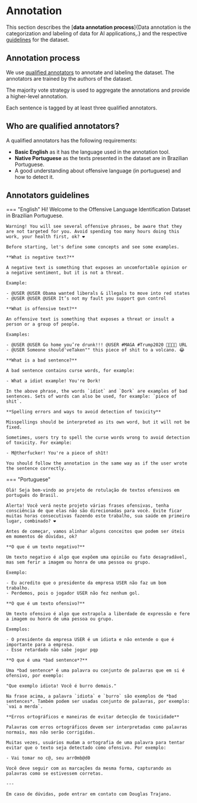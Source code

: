 # Annotation

This section describes the [**data annotation process**]{Data annotation is the categorization and labeling of data for AI applications,.} and the respective [guidelines](#annotators-guidelines) for the dataset.

## Annotation process

We use [qualified annotators](#who-are-qualified-annotators) to annotate and labeling the dataset. The annotators are trained by the authors of the dataset.

The majority vote strategy is used to aggregate the annotations and provide a higher-level annotation.

Each sentence is tagged by at least three qualified annotators.

## Who are qualified annotators?

A qualified annotators has the following requirements:

- **Basic English** as it has the language used in the annotation tool.
- **Native Portuguese** as the texts presented in the dataset are in Brazilian Portuguese.
- A good understanding about offensive language (in portuguese) and how to detect it.

## Annotators guidelines

=== "English"
    Hi! Welcome to the Offensive Language Identification Dataset in Brazilian Portuguese.

    Warning! You will see several offensive phrases, be aware that they are not targeted for you. Avoid spending too many hours doing this work, your health first, ok? ❤

    Before starting, let's define some concepts and see some examples.

    **What is negative text?**

    A negative text is something that exposes an uncomfortable opinion or a negative sentiment, but it is not a threat.
    
    Example:

    - @USER @USER Obama wanted liberals & illegals to move into red states
    - @USER @USER @USER It’s not my fault you support gun control
    
    **What is offensive text?**

    An offensive text is something that exposes a threat or insult a person or a group of people.

    Examples:

    - @USER @USER Go home you’re drunk!!! @USER #MAGA #Trump2020 👊🇺🇸👊 URL
    - @USER Someone should'veTaken"" this piece of shit to a volcano. 😂

    **What is a bad sentence?**

    A bad sentence contains curse words, for example:

    - What a idiot example! You're Dork!

    In the above phrase, the words `idiot` and `Dork` are examples of bad sentences. Sets of words can also be used, for example: `piece of shit`.

    **Spelling errors and ways to avoid detection of toxicity**

    Misspellings should be interpreted as its own word, but it will not be fixed.

    Sometimes, users try to spell the curse words wrong to avoid detection of toxicity. For example:

    - M@therfucker! You're a piece of sh1t!
    
    You should follow the annotation in the same way as if the user wrote the sentence correctly.

=== "Portuguese"

    Olá! Seja bem-vindo ao projeto de rotulação de textos ofensivos em português do Brasil.

    Alerta! Você verá neste projeto várias frases ofensivas, tenha consciência de que elas não são direcionadas para você. Evite ficar muitas horas consecutivas fazendo este trabalho, sua saúde em primeiro lugar, combinado? ❤

    Antes de começar, vamos alinhar alguns conceitos que podem ser úteis em momentos de dúvidas, ok?

    **O que é um texto negativo?**

    Um texto negativo é algo que expõem uma opinião ou fato desagradável, mas sem ferir a imagem ou honra de uma pessoa ou grupo.

    Exemplo:

    - Eu acredito que o presidente da empresa USER não faz um bom trabalho.
    - Perdemos, pois o jogador USER não fez nenhum gol.

    **O que é um texto ofensivo?**

    Um texto ofensivo é algo que extrapola a liberdade de expressão e fere a imagem ou honra de uma pessoa ou grupo. 

    Exemplos:

    - O presidente da empresa USER é um idiota e não entende o que é importante para a empresa.
    - Esse retardado não sabe jogar pqp

    **O que é uma *bad sentence*?**

    Uma *bad sentence* é uma palavra ou conjunto de palavras que em si é ofensivo, por exemplo:

    "Que exemplo idiota! Você é burro demais."

    Na frase acima, a palavra `idiota` e `burro` são exemplos de *bad sentences*. Também podem ser usadas conjunto de palavras, por exemplo: `vai a merda`.

    **Erros ortográficos e maneiras de evitar detecção de toxicidade**

    Palavras com erros ortográficos devem ser interpretadas como palavras normais, mas não serão corrigidas.

    Muitas vezes, usuários mudam a ortografia de uma palavra para tentar evitar que o texto seja detectado como ofensivo. Por exemplo:

    - Vai tomar no c@, seu arr0mb@d0

    Você deve seguir com as marcações da mesma forma, capturando as palavras como se estivessem corretas.
    
    ---

    Em caso de dúvidas, pode entrar em contato com Douglas Trajano.
